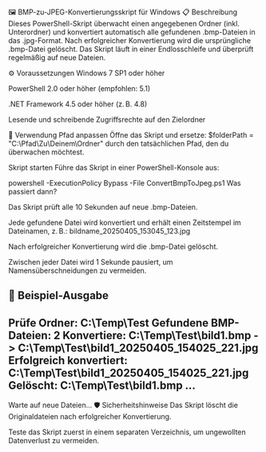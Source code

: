 🖼️ BMP-zu-JPEG-Konvertierungsskript für Windows
📋 Beschreibung
Dieses PowerShell-Skript überwacht einen angegebenen Ordner (inkl. Unterordner) und konvertiert automatisch alle gefundenen .bmp-Dateien in das .jpg-Format. Nach erfolgreicher Konvertierung wird die ursprüngliche .bmp-Datei gelöscht. Das Skript läuft in einer Endlosschleife und überprüft regelmäßig auf neue Dateien.

⚙️ Voraussetzungen
Windows 7 SP1 oder höher

PowerShell 2.0 oder höher (empfohlen: 5.1)

.NET Framework 4.5 oder höher (z. B. 4.8)

Lesende und schreibende Zugriffsrechte auf den Zielordner

🧾 Verwendung
Pfad anpassen
Öffne das Skript und ersetze:
$folderPath = "C:\\Pfad\\Zu\\Deinem\\Ordner"
durch den tatsächlichen Pfad, den du überwachen möchtest.

Skript starten
Führe das Skript in einer PowerShell-Konsole aus:

powershell -ExecutionPolicy Bypass -File ConvertBmpToJpeg.ps1
Was passiert dann?

Das Skript prüft alle 10 Sekunden auf neue .bmp-Dateien.

Jede gefundene Datei wird konvertiert und erhält einen Zeitstempel im Dateinamen, z. B.:
bildname_20250405_153045_123.jpg

Nach erfolgreicher Konvertierung wird die .bmp-Datei gelöscht.

Zwischen jeder Datei wird 1 Sekunde pausiert, um Namensüberschneidungen zu vermeiden.

🔄 Beispiel-Ausgabe
---------------------------------------------------------------------------------
Prüfe Ordner: C:\Temp\Test
Gefundene BMP-Dateien: 2
Konvertiere: C:\Temp\Test\bild1.bmp -> C:\Temp\Test\bild1_20250405_154025_221.jpg
Erfolgreich konvertiert: C:\Temp\Test\bild1_20250405_154025_221.jpg
Gelöscht: C:\Temp\Test\bild1.bmp
...
-----------------------------------------------------------------------------------
Warte auf neue Dateien...
🛡️ Sicherheitshinweise
Das Skript löscht die Originaldateien nach erfolgreicher Konvertierung.

Teste das Skript zuerst in einem separaten Verzeichnis, um ungewollten Datenverlust zu vermeiden.

